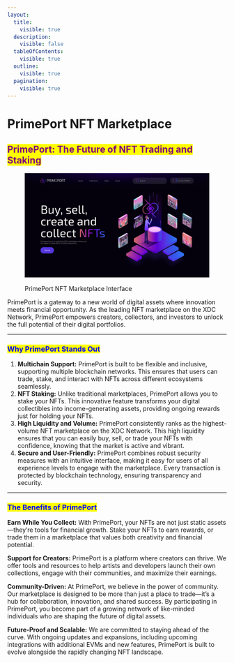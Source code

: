 ```yaml
---
layout:
  title:
    visible: true
  description:
    visible: false
  tableOfContents:
    visible: true
  outline:
    visible: true
  pagination:
    visible: true
---
```


# PrimePort NFT Marketplace

## <mark style="color:purple;">PrimePort: The Future of NFT Trading and Staking</mark>

<figure><img src="../../.gitbook/assets/PRIMEPORT.jpg" alt=""><figcaption><p>PrimePort NFT Marketplace Interface</p></figcaption></figure>

PrimePort is a gateway to a new world of digital assets where innovation meets financial opportunity. As the leading NFT marketplace on the XDC Network, PrimePort empowers creators, collectors, and investors to unlock the full potential of their digital portfolios.

***

### <mark style="color:blue;">Why PrimePort Stands Out</mark>

1. **Multichain Support:** PrimePort is built to be flexible and inclusive, supporting multiple blockchain networks. This ensures that users can trade, stake, and interact with NFTs across different ecosystems seamlessly.
2. **NFT Staking:** Unlike traditional marketplaces, PrimePort allows you to stake your NFTs. This innovative feature transforms your digital collectibles into income-generating assets, providing ongoing rewards just for holding your NFTs.
3. **High Liquidity and Volume:** PrimePort consistently ranks as the highest-volume NFT marketplace on the XDC Network. This high liquidity ensures that you can easily buy, sell, or trade your NFTs with confidence, knowing that the market is active and vibrant.
4. **Secure and User-Friendly:** PrimePort combines robust security measures with an intuitive interface, making it easy for users of all experience levels to engage with the marketplace. Every transaction is protected by blockchain technology, ensuring transparency and security.

***

### <mark style="color:blue;">The Benefits of PrimePort</mark>

**Earn While You Collect:** With PrimePort, your NFTs are not just static assets—they’re tools for financial growth. Stake your NFTs to earn rewards, or trade them in a marketplace that values both creativity and financial potential.

**Support for Creators:** PrimePort is a platform where creators can thrive. We offer tools and resources to help artists and developers launch their own collections, engage with their communities, and maximize their earnings.

**Community-Driven:** At PrimePort, we believe in the power of community. Our marketplace is designed to be more than just a place to trade—it’s a hub for collaboration, innovation, and shared success. By participating in PrimePort, you become part of a growing network of like-minded individuals who are shaping the future of digital assets.

**Future-Proof and Scalable:** We are committed to staying ahead of the curve. With ongoing updates and expansions, including upcoming integrations with additional EVMs and new features, PrimePort is built to evolve alongside the rapidly changing NFT landscape.
